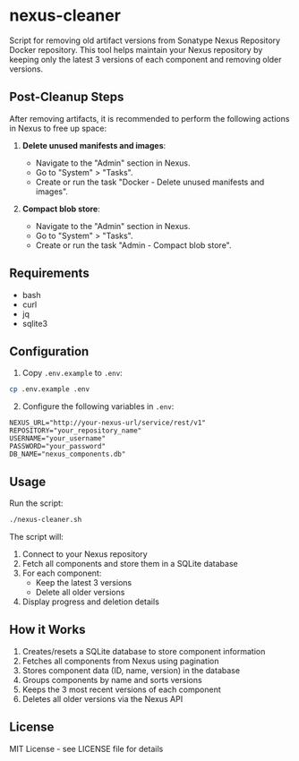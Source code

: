 # nexus-cleaner

Script for removing old artifact versions from Sonatype Nexus Repository Docker repository. This tool helps maintain your Nexus repository by keeping only the latest 3 versions of each component and removing older versions.

## Post-Cleanup Steps

After removing artifacts, it is recommended to perform the following actions in Nexus to free up space:

1. **Delete unused manifests and images**:
    - Navigate to the "Admin" section in Nexus.
    - Go to "System" > "Tasks".
    - Create or run the task "Docker - Delete unused manifests and images".

2. **Compact blob store**:
    - Navigate to the "Admin" section in Nexus.
    - Go to "System" > "Tasks".
    - Create or run the task "Admin - Compact blob store".

## Requirements

- bash
- curl
- jq
- sqlite3

## Configuration

1. Copy `.env.example` to `.env`:
```bash
cp .env.example .env
```

2. Configure the following variables in `.env`:
```
NEXUS_URL="http://your-nexus-url/service/rest/v1"
REPOSITORY="your_repository_name"
USERNAME="your_username"
PASSWORD="your_password"
DB_NAME="nexus_components.db"
```

## Usage

Run the script:
```bash
./nexus-cleaner.sh
```

The script will:
1. Connect to your Nexus repository
2. Fetch all components and store them in a SQLite database
3. For each component:
   - Keep the latest 3 versions
   - Delete all older versions
4. Display progress and deletion details

## How it Works

1. Creates/resets a SQLite database to store component information
2. Fetches all components from Nexus using pagination
3. Stores component data (ID, name, version) in the database
4. Groups components by name and sorts versions
5. Keeps the 3 most recent versions of each component
6. Deletes all older versions via the Nexus API

## License

MIT License - see LICENSE file for details